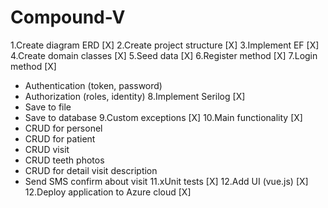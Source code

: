 # Compound-V

1.Create diagram ERD [X]
2.Create project structure [X]
3.Implement EF [X]
4.Create domain classes [X]
5.Seed data [X]
6.Register method [X]
7.Login method  [X]
  - Authentication (token, password)
  - Authorization (roles, identity)
8.Implement Serilog [X]
  - Save to file
  - Save to database
9.Custom exceptions [X]
10.Main functionality [X]
  - CRUD for personel
  - CRUD for patient
  - CRUD visit
  - CRUD teeth photos
  - CRUD for detail visit description
  - Send SMS confirm about visit
11.xUnit tests [X]
12.Add UI (vue.js) [X]
12.Deploy application to Azure cloud [X] 
